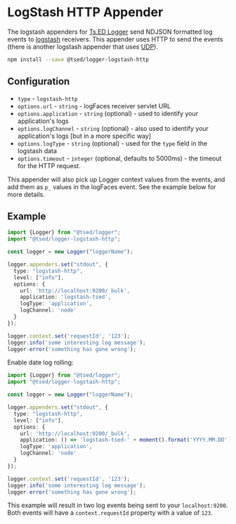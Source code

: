 # LogStash HTTP Appender

The logstash appenders for [Ts.ED Logger](https://logger.tsed.io) send NDJSON formatted log events to [logstash](https://www.elastic.co/products/logstash) receivers.
This appender uses HTTP to send the events (there is another logstash appender that uses [UDP](/appenders/logstash-udp.md)).

```bash
npm install --save @tsed/logger-logstash-http
```

## Configuration

* `type` - `logstash-http`
* `options.url` - `string` - logFaces receiver servlet URL
* `options.application` - `string` (optional) - used to identify your application's logs
* `options.logChannel` - `string` (optional) - also used to identify your application's logs [but in a more specific way]
* `options.logType` - `string` (optional) - used for the `type` field in the logstash data
* `options.timeout` - `integer` (optional, defaults to 5000ms) - the timeout for the HTTP request.

This appender will also pick up Logger context values from the events, and add them as `p_` values in the logFaces event. See the example below for more details.

## Example

```typescript
import {Logger} from "@tsed/logger";
import "@tsed/logger-logstash-http";

const logger = new Logger("loggerName");

logger.appenders.set("stdout", {
  type: "logstash-http", 
  level: ["info"],
  options: {
    url: 'http://localhost:9200/_bulk', 
    application: 'logstash-tsed', 
    logType: 'application', 
    logChannel: 'node'
  }
});

logger.context.set('requestId', '123');
logger.info('some interesting log message');
logger.error('something has gone wrong');
```

Enable date log rolling:

```typescript
import {Logger} from "@tsed/logger";
import "@tsed/logger-logstash-http";

const logger = new Logger("loggerName");

logger.appenders.set("stdout", {
  type: "logstash-http", 
  level: ["info"],
  options: {
    url: 'http://localhost:9200/_bulk', 
    application: () => 'logstash-tsed-' + moment().format('YYYY.MM.DD'), 
    logType: 'application', 
    logChannel: 'node'
  }
});

logger.context.set('requestId', '123');
logger.info('some interesting log message');
logger.error('something has gone wrong');
```

This example will result in two log events being sent to your `localhost:9200`.
Both events will have a `context.requestId` property with a value of `123`.
